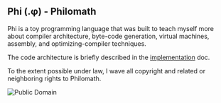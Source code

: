  Phi (.φ) - Philomath
----------------------
Phi is a toy programming language that was built to teach myself more about
compiler architecture, byte-code generation, virtual machines, assembly, and
optimizing-compiler techniques.

The code architecture is briefly described in the [implementation](Implementation.md) doc.

To the extent possible under law, I wave all copyright and related or neighboring rights to Philomath.

![Public Domain](http://i.creativecommons.org/p/zero/1.0/88x31.png)
